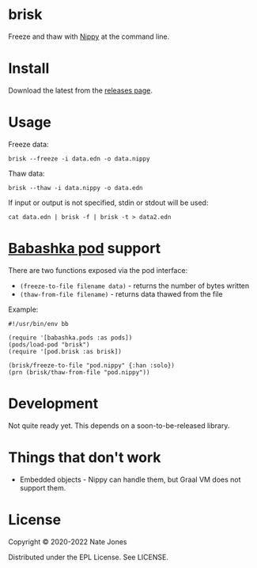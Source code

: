 # brisk

Freeze and thaw with [Nippy](https://github.com/ptaoussanis/nippy) at the command line.

# Install

Download the latest from the [releases page](https://github.com/justone/brisk/releases).

# Usage

Freeze data:

```
brisk --freeze -i data.edn -o data.nippy
```

Thaw data:

```
brisk --thaw -i data.nippy -o data.edn
```

If input or output is not specified, stdin or stdout will be used:

```
cat data.edn | brisk -f | brisk -t > data2.edn
```

# [Babashka pod](https://github.com/babashka/babashka.pods) support

There are two functions exposed via the pod interface:

* `(freeze-to-file filename data)` - returns the number of bytes written
* `(thaw-from-file filename)` - returns data thawed from the file

Example:

```
#!/usr/bin/env bb

(require '[babashka.pods :as pods])
(pods/load-pod "brisk")
(require '[pod.brisk :as brisk])

(brisk/freeze-to-file "pod.nippy" {:han :solo})
(prn (brisk/thaw-from-file "pod.nippy"))
```

# Development

Not quite ready yet. This depends on a soon-to-be-released library.

# Things that don't work

* Embedded objects - Nippy can handle them, but Graal VM does not support them.

# License

Copyright © 2020-2022 Nate Jones

Distributed under the EPL License. See LICENSE.
